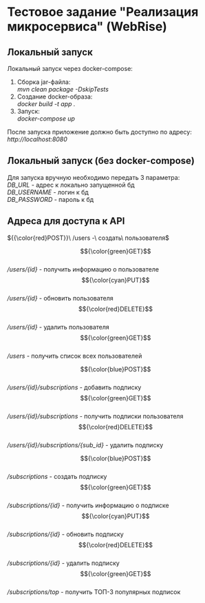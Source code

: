 # Тестовое задание "Реализация микросервиса" (WebRise)

## Локальный запуск
Локальный запуск через docker-compose:
1. Сборка jar-файла: <br/>*mvn clean package -DskipTests*
2. Создание docker-образа: <br/>*docker build -t app .*
3. Запуск: <br/>*docker-compose up*

После запуска приложение должно быть доступно по адресу:<br/>
*http://localhost:8080*<br/>

## Локальный запуск (без docker-compose)
Для запуска вручную необходимо передать 3 параметра: <br/>
*DB_URL* - адрес к локально запущенной бд <br/>
*DB_USERNAME* - логин к бд <br/>
*DB_PASSWORD* - пароль к бд <br/>

## Адреса для доступа к API

${{\color{red}POST}}\ /users -\ создать\ пользователя$

[//]: # (POST */users* - создать пользователя<br/> )
$${\color{green}GET}$$<br/> */users/{id}* - получить информацию о пользователе <br/>
$${\color{cyan}PUT}$$<br/> */users/{id}* - обновить пользователя <br/>
$${\color{red}DELETE}$$<br/> */users/{id}* - удалить пользователя <br/>
$${\color{green}GET}$$<br/> */users* - получить список всех пользователей <br/>

$${\color{blue}POST}$$<br/> */users/{id}/subscriptions* - добавить подписку <br/>
$${\color{green}GET}$$<br/> */users/{id}/subscriptions* - получить подписки пользователя <br/>
$${\color{red}DELETE}$$<br/> */users/{id}/subscriptions/{sub_id}* - удалить подписку <br/>

$${\color{blue}POST}$$<br/> */subscriptions* - создать подписку <br/>
$${\color{green}GET}$$<br/> */subscriptions/{id}* - получить информацию о подписке <br/>
$${\color{cyan}PUT}$$<br/> */subscriptions/{id}* - обновить подписку <br/>
$${\color{red}DELETE}$$<br/> */subscriptions/{id}* - удалить подписку <br/>
$${\color{green}GET}$$<br/> */subscriptions/top* - получить ТОП-3 популярных подписок <br/>
